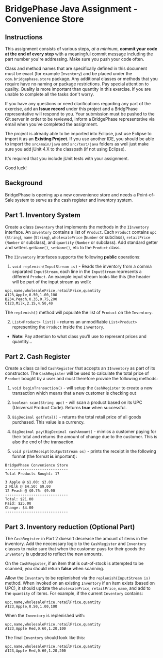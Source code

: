 # BridgePhase Java Assignment - Convenience Store

## Instructions

This assignment consists of various steps, *at a mininum*, **commit your code at the end of every step** with a meaningful commit message including the part number you're addressing. Make sure you push your code often.

Class and method names that are specifically defined in this document must be exact (for example `Inventory`) and be placed under the `com.bridgephase.store` package. Any additional classes or methods that you require have no naming or package restrictions. Pay special attention to quality. Quality is more important than quantity in this exercise. If you are unable to complete all the tasks don't worry. 

If you have any questions or need clarifications regarding any part of the exercise, add an **Issue record** under this project and a BridgPhase representative will respond to you. Your submission must be pushed to the Git server in order to be reviewed, inform a BridgePhase representative via email when you've completed the assignment.

The project is already able to be imported into Eclipse, just use Eclipse to import it as an **Existing Project**. If you use another IDE, you should be able to import the `src/main/java` and `src/test/java` folders as well just make sure you add jUnit 4.X to the classpath (if not using Eclipse).

It's required that you include jUnit tests with your assignment.

Good luck!

## Background

BridgePhase is opening up a new convenience store and needs a Point-of-Sale system to serve as the cash register and inventory system.

## Part 1. Inventory System

Create a class `Inventory` that implements the methods in the `IInventory` interface. An `Inventory` contains a list of `Product`. Each `Product` contains `upc` (`String`), `name` (`String`), `wholesalePrice` (`Number` or subclass), `retailPrice` (`Number` or subclass), and `quantity` (`Number` or subclass).  Add standard getter and setters `getName()`, `setName()`, etc to the `Product` class. 

The `IInventory` interfaces supports the following **public** operations:

1. `void replenish(InputStream is)` - Reads the inventory from a comma separated `InputStream`, each line in the `InputStream` represents a different `Product`. An example input stream looks like this (the header will be part of the input stream as well):
```
upc,name,wholesalePrice,retailPrice,quantity
A123,Apple,0.50,1.00,100
B234,Peach,0.35,0.75,200
C123,Milk,2.15,4.50,40
```

The `replenish()` method will populate the list of `Product` on the `Inventory`.

2. `List<Product> list()` - returns an unmodifiable `List<Product>` representing the `Product` inside the `Inventory`.

* **Note**: Pay attention to what class you'll use to represent prices and quantity...

## Part 2. Cash Register

Create a class called `CashRegister` that accepts an `IInventory` as part of its constructor. The `CashRegister` will be used to calculate the total price of `Product` bought by a user and must therefore provide the following methods: 

1. `void beginTransaction()` - will setup the `CashRegister` to create a new transaction which means that a new customer is checking out

2. `boolean scan(String upc)` - will scan a product based on its UPC (Universal Product Code). Returns **true** when successful.

3. `BigDecimal getTotal()` - returns the total retail price of all goods purchased. This value is a currency.

4. `BigDecimal pay(BigDecimal cashAmount)` - mimics a customer paying for their total and returns the amount of change due to the customer. This is also the end of the transaction.

5. `void printReceipt(OutputStream os)` - prints the receipt in the following format (the format **is** important):

```
BridgePhase Convenience Store
-----------------------------
Total Products Bought: 17

3 Apple @ $1.00: $3.00
2 Milk @ $4.50: $9.00
12 Peach @ $0.75: $9.00
-----------------------------
Total: $21.00
Paid: $25.00
Change: $4.00
-----------------------------
```

## Part 3. Inventory reduction (Optional Part)

The `CashRegister` in Part 2 doesn't decrease the amount of items in the inventory. Add the neccessary logic to the `CashRegister` and `Inventory` classes to make sure that when the customer pays for their goods the `Inventory` is updated to reflect the new amounts.

On the `CashRegister`, if an item that is out-of-stock is attempted to be scanned, you should return **false** when scanning.

Allow the `Inventory` to be replenished via the `replenish(InputStream is)` method. When invoked on an existing `Inventory` if an item exists (based on UPC), it should update the `wholesalePrice`, `retailPrice`, `name`, and add to the `quantity` of items. For example, if the current `Inventory` contains:

```
upc,name,wholesalePrice,retailPrice,quantity
A123,Apple,0.50,1.00,100
```
When the `Inventory` is replenished with:
```
upc,name,wholesalePrice,retailPrice,quantity
A123,Apple Red,0.60,1.20,100
```

The final `Inventory` should look like this: 
```
upc,name,wholesalePrice,retailPrice,quantity
A123,Apple Red,0.60,1.20,200
```
